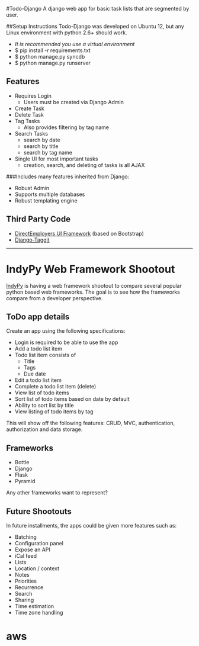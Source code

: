 #Todo-Django
A django web app for basic task lists that are segmented by user.

##Setup Instructions 
Todo-Django was developed on Ubuntu 12, but any Linux environment with python 2.6+ should work.
- *It is recommended you use a virtual environment*
- $ pip install -r requirements.txt
- $ python manage.py syncdb
- $ python manage.py runserver

## Features
- Requires Login
  - Users must be created via Django Admin
- Create Task
- Delete Task
- Tag Tasks
  - Also provides filtering by tag name
- Search Tasks
  - search by date
  - search by title
  - search by tag name
- Single UI for most important tasks
  - creation, search, and deleting of tasks is all AJAX

###Includes many features inherited from Django:
  - Robust Admin
  - Supports multiple databases
  - Robust templating engine

## Third Party Code
- [DirectEmployers UI Framework](https://github.com/DirectEmployers/UI-Framework) (based on Bootstrap)
- [Django-Taggit](https://github.com/alex/django-taggit)

-----------------------------
# IndyPy Web Framework Shootout

[IndyPy](http://www.meetup.com/python-182/) is having  a web framework shootout to compare several popular python based web frameworks. The goal is to see how the frameworks compare from a developer perspective.

## ToDo app details

Create an app using the following specifications:

- Login is required to be able to use the app
- Add a todo list item
- Todo list item consists of
  - Title
  - Tags
  - Due date
- Edit a todo list item
- Complete a todo list item (delete)
- View list of todo items
- Sort list of todo items based on date by default
- Ability to sort list by title
- View listing of todo items by tag

This will show off the following features: CRUD, MVC, authentication, authorization and data storage.

## Frameworks

- Bottle
- Django
- Flask
- Pyramid

Any other frameworks want to represent?

## Future Shootouts

In future installments, the apps could be given more features such as:

- Batching
- Configuration panel
- Expose an API
- iCal feed
- Lists
- Location / context
- Notes
- Priorities
- Recurrence
- Search
- Sharing
- Time estimation
- Time zone handling
# aws
